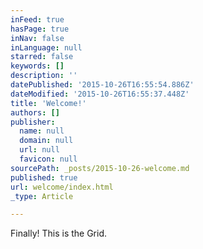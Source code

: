 ```yaml
---
inFeed: true
hasPage: true
inNav: false
inLanguage: null
starred: false
keywords: []
description: ''
datePublished: '2015-10-26T16:55:54.886Z'
dateModified: '2015-10-26T16:55:37.448Z'
title: 'Welcome!'
authors: []
publisher:
  name: null
  domain: null
  url: null
  favicon: null
sourcePath: _posts/2015-10-26-welcome.md
published: true
url: welcome/index.html
_type: Article

---
```

Finally! This is the Grid.